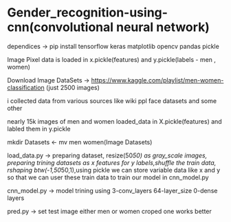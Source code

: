 # Gender_recognition-using-cnn(convolutional neural network)
dependices -> pip install tensorflow keras matplotlib opencv pandas pickle 

Image Pixel data is loaded in x.pickle(features) and y.pickle(labels - men , women)

Download Image DataSets -> https://www.kaggle.com/playlist/men-women-classification (just 2500 images)

i collected data from various sources like wiki ppl face datasets and some other

nearly 15k images of men and women loaded_data in X.pickle(features) and labled them in y.pickle 

mkdir Datasets <- mv men women(Image Datasets) 


load_data.py -> preparing dataset, resize(50*50) as gray_scale images, preparing trining datasets as x features for y labels,shuffle the train data, rshaping btw(-1,50*50,1),using pickle we can store variable data like x and y so that we can user these train data to train our model in cnn_model.py 

cnn_model.py -> model trining using 3-conv_layers 64-layer_size 0-dense layers

pred.py -> set test image either men or women croped one works better
